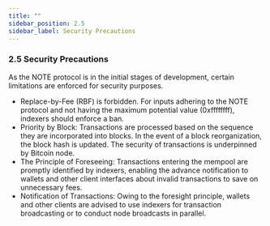 ```yaml
---
title: ""
sidebar_position: 2.5
sidebar_label: Security Precautions
---
```


### 2.5 Security Precautions

As the NOTE protocol is in the initial stages of development, certain limitations are enforced for security purposes.

- Replace-by-Fee (RBF) is forbidden. For inputs adhering to the NOTE protocol and not having the maximum potential value (0xffffffff), indexers should enforce a ban.
- Priority by Block: Transactions are processed based on the sequence they are incorporated into blocks. In the event of a block reorganization, the block hash is updated. The security of transactions is underpinned by Bitcoin node.
- The Principle of Foreseeing: Transactions entering the mempool are promptly identified by indexers, enabling the advance notification to wallets and other client interfaces about invalid transactions to save on unnecessary fees. 
- Notification of Transactions: Owing to the foresight principle, wallets and other clients are advised to use indexers for transaction broadcasting or to conduct node broadcasts in parallel.
